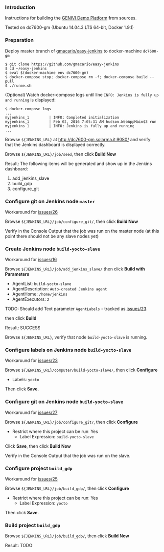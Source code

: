 ### Introduction

Instructions for building the [GENIVI Demo Platform](http://projects.genivi.org/genivi-demo-platform/home) from sources.

<!-- (2016-02-02 07:58 CET) -->

Tested on dc7600-gm (Ubuntu 14.04.3 LTS 64-bit, Docker 1.9.1)

### Preparation

Deploy master branch of [gmacario/easy-jenkins](https://github.com/gmacario/easy-jenkins) to docker-machine `dc7600-gm`

```
$ git clone https://github.com/gmacario/easy-jenkins
$ cd ~/easy-jenkins
$ eval $(docker-machine env dc7600-gm)
$ docker-compose stop; docker-compose rm -f; docker-compose build --pull
$ ./runme.sh
```

(Optional) Watch docker-compose logs until line `INFO: Jenkins is fully up and running` is displayed:

```
$ docker-compose logs
...
myjenkins_1         | INFO: Completed initialization
myjenkins_1         | Feb 02, 2016 7:05:31 AM hudson.WebAppMain$3 run
myjenkins_1         | INFO: Jenkins is fully up and running
...
```

Browse `${JENKINS_URL}` at <http://dc7600-gm.solarma.it:9080/> and verify that the Jenkins dashboard is displayed correctly.

Browse `${JENKINS_URL}/job/seed`, then click **Build Now**

Result: The following items will be generated and show up in the Jenkins dashboard:

1. add_jenkins_slave
2. build_gdp
3. configure_git

### Configure git on Jenkins node `master`

<!-- (2016-02-02 08:08 CET) -->

Workaround for [issues/26](https://github.com/gmacario/easy-jenkins/issues/26)

Browse `${JENKINS_URL}/job/configure_git/`, then click **Build Now**

Verify in the Console Output that the job was run on the master node (at this point there should not be any slave nodes yet)

### Create Jenkins node `build-yocto-slave`

<!-- (2016-02-02 08:10 CET) -->

Workaround for [issues/16](https://github.com/gmacario/easy-jenkins/issues/16)

Browse `${JENKINS_URL}/job/add_jenkins_slave/` then click **Build with Parameters**

- AgentList: `build-yocto-slave`
- AgentDescription: `Auto-created Jenkins agent`
- AgentHome: `/home/jenkins`
- AgentExecutors: `2`

TODO: Should add Text parameter `AgentLabels` - tracked as [issues/23](https://github.com/gmacario/easy-jenkins/issues/23)

then click **Build**

Result: SUCCESS

Browse `${JENKINS_URL}`, verify that node `build-yocto-slave` is running.

### Configure labels on Jenkins node `build-yocto-slave`

<!-- (2016-02-02 08:11 CET) -->

Workaround for [issues/23](https://github.com/gmacario/easy-jenkins/issues/23)

Browse `${JENKINS_URL}/computer/build-yocto-slave/`, then click **Configure**

- Labels: `yocto`

Then click **Save**.

### Configure git on Jenkins node `build-yocto-slave`

<!-- (2016-02-02 08:14 CET) -->

Workaround for [issues/27](https://github.com/gmacario/easy-jenkins/issues/27)

Browse `${JENKINS_URL}/job/configure_git/`, then click **Configure**

- Restrict where this project can be run: Yes
  - Label Expression: `build-yocto-slave`

Click **Save**, then click **Build Now**

Verify in the Console Output that the job was run on the slave.

### Configure project `build_gdp`

<!-- (2016-02-02 08:15 CET) -->

Workaround for [issues/25](https://github.com/gmacario/easy-jenkins/issues/25)

Browse `${JENKINS_URL}/job/build_gdp/`, then click **Configure**

- Restrict where this project can be run: Yes
  - Label Expression: `yocto`

Then click **Save**.

### Build project `build_gdp`

<!-- (2016-02-02 08:18 CET) -->

Browse `${JENKINS_URL}/job/build_gdp/`, then click **Build Now**

Result: TODO

<!-- EOF -->
